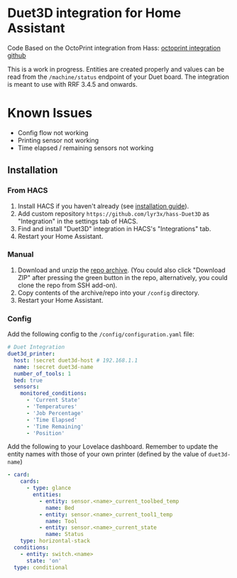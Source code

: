 # Duet3D integration for Home Assistant

Code Based on the OctoPrint integration from Hass: [octoprint integration github](https://github.com/home-assistant/home-assistant/tree/dev/homeassistant/components/octoprint)

This is a work in progress. Entities are created properly and values can be read from the `/machine/status` endpoint of your Duet board. The integration is meant to use with RRF 3.4.5 and onwards.

# Known Issues
* Config flow not working
* Printing sensor not working
* Time elapsed / remaining sensors not working

## Installation

### From HACS

1. Install HACS if you haven't already (see [installation guide](https://hacs.xyz/docs/configuration/basic)).
2. Add custom repository `https://github.com/lyr3x/hass-Duet3D` as "Integration" in the settings tab of HACS.
3. Find and install "Duet3D" integration in HACS's "Integrations" tab.
4. Restart your Home Assistant.

### Manual

1. Download and unzip the [repo archive](https://github.com/lyr3x/hass-Duet3D/archive/master.zip). (You could also click "Download ZIP" after pressing the green button in the repo, alternatively, you could clone the repo from SSH add-on).
2. Copy contents of the archive/repo into your `/config` directory.
3. Restart your Home Assistant.

### Config
Add the following config to the `/config/configuration.yaml` file:

```yaml
# Duet Integration
duet3d_printer:
  host: !secret duet3d-host # 192.168.1.1
  name: !secret duet3d-name
  number_of_tools: 1
  bed: true
  sensors:
    monitored_conditions:
      - 'Current State'
      - 'Temperatures'
      - 'Job Percentage'
      - 'Time Elapsed'
      - 'Time Remaining'
      - 'Position'
```

Add the following to your Lovelace dashboard. Remember to update the entity names with those of your own printer (defined by the value of `duet3d-name`)
```yaml
- card:
    cards:
      - type: glance
        entities:
          - entity: sensor.<name>_current_toolbed_temp
            name: Bed
          - entity: sensor.<name>_current_tool1_temp
            name: Tool
          - entity: sensor.<name>_current_state
            name: Status
    type: horizontal-stack
  conditions:
    - entity: switch.<name>
      state: 'on'
  type: conditional
```
